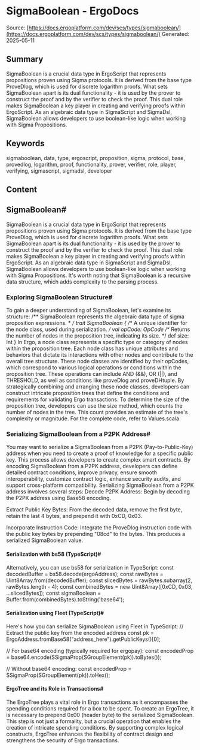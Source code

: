 # SigmaBoolean - ErgoDocs
Source: [https://docs.ergoplatform.com/dev/scs/types/sigmaboolean/](https://docs.ergoplatform.com/dev/scs/types/sigmaboolean/)
Generated: 2025-05-11

## Summary
SigmaBoolean is a crucial data type in ErgoScript that represents propositions proven using Sigma protocols. It is derived from the base type ProveDlog, which is used for discrete logarithm proofs. What sets SigmaBoolean apart is its dual functionality - it is used by the prover to construct the proof and by the verifier to check the proof. This dual role makes SigmaBoolean a key player in creating and verifying proofs within ErgoScript. As an algebraic data type in SigmaScript and SigmaDsl, SigmaBoolean allows developers to use boolean-like logic when working with Sigma Propositions.

## Keywords
sigmaboolean, data, type, ergoscript, proposition, sigma, protocol, base, provedlog, logarithm, proof, functionality, prover, verifier, role, player, verifying, sigmascript, sigmadsl, developer

## Content
## SigmaBoolean#
SigmaBoolean is a crucial data type in ErgoScript that represents propositions proven using Sigma protocols. It is derived from the base type ProveDlog, which is used for discrete logarithm proofs. What sets SigmaBoolean apart is its dual functionality - it is used by the prover to construct the proof and by the verifier to check the proof. This dual role makes SigmaBoolean a key player in creating and verifying proofs within ErgoScript.
As an algebraic data type in SigmaScript and SigmaDsl, SigmaBoolean allows developers to use boolean-like logic when working with Sigma Propositions. It's worth noting that SigmaBoolean is a recursive data structure, which adds complexity to the parsing process.

### Exploring SigmaBoolean Structure#
To gain a deeper understanding of SigmaBoolean, let's examine its structure:
/** SigmaBoolean represents the algebraic data type of sigma proposition expressions.
 * 
 */
trait SigmaBoolean {
  /** A unique identifier for the node class, used during serialization. */
  val opCode: OpCode
  /** Returns the number of nodes in the proposition tree, indicating its size. */
  def size: Int
}
In Ergo, a node class represents a specific type or category of nodes within the proposition tree. Each node class has unique attributes and behaviors that dictate its interactions with other nodes and contribute to the overall tree structure. These node classes are identified by their opCodes, which correspond to various logical operations or conditions within the proposition tree. These operations can include AND (&&), OR (||), and THRESHOLD, as well as conditions like proveDlog and proveDHtuple.
By strategically combining and arranging these node classes, developers can construct intricate proposition trees that define the conditions and requirements for validating Ergo transactions. To determine the size of the proposition tree, developers can use the size method, which counts the number of nodes in the tree. This count provides an estimate of the tree's complexity or magnitude.
For the complete code, refer to Values.scala.

### Serializing SigmaBoolean from a P2PK Address#
You may want to serialize a SigmaBoolean from a P2PK (Pay-to-Public-Key) address when you need to create a proof of knowledge for a specific public key. This process allows developers to create complex smart contracts. By encoding SigmaBoolean from a P2PK address, developers can define detailed contract conditions, improve privacy, ensure smooth interoperability, customize contract logic, enhance security audits, and support cross-platform compatibility.
Serializing SigmaBoolean from a P2PK  address involves several steps:
Decode P2PK Address: Begin by decoding the P2PK address using Base58 encoding.


Extract Public Key Bytes: From the decoded data, remove the first byte, retain the last 4 bytes, and prepend it with 0xCD, 0x03.


Incorporate Instruction Code: Integrate the ProveDlog instruction code with the public key bytes by prepending "08cd" to the bytes. This produces a serialized SigmaBoolean value.

#### Serialization with bs58 (TypeScript)#
Alternatively, you can use bs58 for serialization in TypeScript:
const decodedBuffer = bs58.decode(ergoAddress);
const rawBytes = Uint8Array.from(decodedBuffer);
const slicedBytes = rawBytes.subarray(2, rawBytes.length - 4);
const combinedBytes = new Uint8Array([0xCD, 0x03, ...slicedBytes]);
const sigmaBoolean = Buffer.from(combinedBytes).toString('base64');

#### Serialization using Fleet (TypeScript)#
Here's how you can serialize SigmaBoolean using Fleet in TypeScript:
// Extract the public key from the encoded address
const pk = ErgoAddress.fromBase58("address_here").getPublicKeys()[0];

// For base64 encoding (typically required for ergopay):
const encodedProp = base64.encode(SSigmaProp(SGroupElement(pk)).toBytes());

// Without base64 encoding:
const encodedProp = SSigmaProp(SGroupElement(pk)).toHex();

#### ErgoTree and its Role in Transactions#
The ErgoTree plays a vital role in Ergo transactions as it encompasses the spending conditions required for a box to be spent. To create an ErgoTree, it is necessary to prepend 0x00 (header byte) to the serialized SigmaBoolean. This step is not just a formality, but a crucial operation that enables the creation of intricate spending conditions. By supporting complex logical constructs, ErgoTree enhances the flexibility of contract design and strengthens the security of Ergo transactions.

